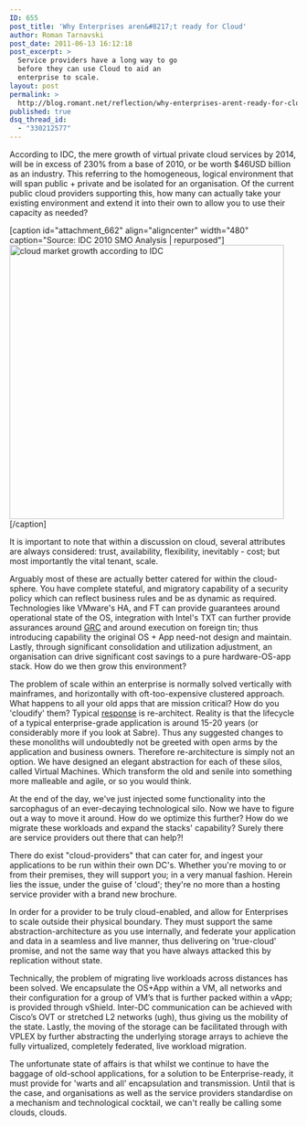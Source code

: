 ```yaml
---
ID: 655
post_title: 'Why Enterprises aren&#8217;t ready for Cloud'
author: Roman Tarnavski
post_date: 2011-06-13 16:12:18
post_excerpt: >
  Service providers have a long way to go
  before they can use Cloud to aid an
  enterprise to scale.
layout: post
permalink: >
  http://blog.romant.net/reflection/why-enterprises-arent-ready-for-cloud/
published: true
dsq_thread_id:
  - "330212577"
---
```

According to IDC, the mere growth of virtual private cloud services by 2014, will be in excess of 230% from a base of 2010, or be worth $46USD billion as an industry. This referring to the homogeneous, logical environment that will span public + private and be isolated for an organisation. Of the current public cloud providers supporting this, how many can actually take your existing environment and extend it into their own to allow you to use their capacity as needed?

[caption id="attachment_662" align="aligncenter" width="480" caption="Source: IDC 2010 SMO Analysis | repurposed"]<img src="http://blog.romant.net/wp-content/uploads/2011/06/growth_cisco_idc_smo_2010.png" alt="cloud market growth according to IDC" title="growth_cisco_idc_smo_2010" width="480" class="size-full wp-image-662" />[/caption]

It is important to note that within a discussion on cloud, several attributes are always considered: trust, availability, flexibility, inevitably - cost; but most importantly the vital tenant, scale.

Arguably most of these are actually better catered for within the cloud-sphere. You have complete stateful, and migratory capability of a security policy which can reflect business rules and be as dynamic as required. Technologies like VMware's HA, and FT can provide guarantees around operational state of the OS, integration with Intel's TXT can further provide assurances around <a href="http://en.wikipedia.org/wiki/Governance,_risk_management,_and_compliance">GRC</a> and around execution on foreign tin; thus introducing capability the original OS + App need-not design and maintain. Lastly, through significant consolidation and utilization adjustment, an organisation can drive significant cost savings to a pure hardware-OS-app stack. How do we then grow this environment?

The problem of scale within an enterprise is normally solved vertically with mainframes, and horizontally with oft-too-expensive clustered approach. What happens to all your old apps that are mission critical? How do you 'cloudify' them? Typical <a href="https://twitter.com/samj/status/79885807808294912">response</a> is re-architect. Reality is that the lifecycle of a typical enterprise-grade application is around 15-20 years (or considerably more if you look at Sabre). Thus any suggested changes to these monoliths will undoubtedly not be greeted with open arms by the application and business owners.
Therefore re-architecture is simply not an option. We have designed an elegant abstraction for each of these silos, called Virtual Machines. Which transform the old and senile into something more malleable and agile, or so you would think.

At the end of the day, we've just injected some functionality into the sarcophagus of an ever-decaying technological silo. Now we have to figure out a way to move it around. How do we optimize this further? How do we migrate these workloads and expand the stacks' capability? Surely there are service providers out there that can help?!

There do exist "cloud-providers" that can cater for, and ingest your applications to be run within their own DC's. Whether you're moving to or from their premises, they will support you; in a very manual fashion. Herein lies the issue, under the guise of 'cloud'; they're no more than a hosting service provider with a brand new brochure.

In order for a provider to be truly cloud-enabled, and allow for Enterprises to scale outside their physical boundary. They must support the same abstraction-architecture as you use internally, and federate your application and data in a seamless and live manner, thus delivering on 'true-cloud' promise, and not the same way that you have always attacked this by replication without state.

Technically, the problem of migrating live workloads across distances has been solved. We encapsulate the OS+App within a VM, all networks and their configuration for a group of VM’s that is further packed within a vApp; is provided through vShield. Inter-DC communication can be achieved with Cisco’s OVT or stretched L2 networks (ugh), thus giving us the mobility of the state. Lastly, the moving of the storage can be facilitated through with VPLEX by further abstracting the underlying storage arrays to achieve the fully virtualized, completely federated, live workload migration. 

The unfortunate state of affairs is that whilst we continue to have the baggage of old-school applications, for a solution to be Enterprise-ready, it must provide for 'warts and all' encapsulation and transmission. Until that is the case, and organisations as well as the service providers standardise on a mechanism and technological cocktail, we can't really be calling some clouds, clouds.